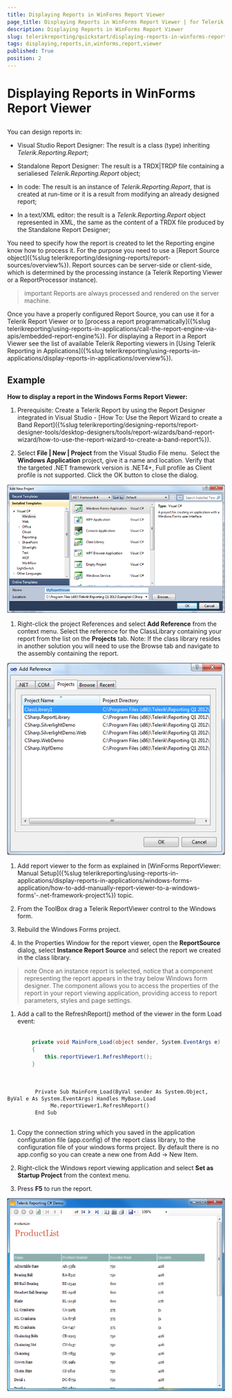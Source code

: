 ```yaml
---
title: Displaying Reports in WinForms Report Viewer
page_title: Displaying Reports in WinForms Report Viewer | for Telerik Reporting Documentation
description: Displaying Reports in WinForms Report Viewer
slug: telerikreporting/quickstart/displaying-reports-in-winforms-report-viewer
tags: displaying,reports,in,winforms,report,viewer
published: True
position: 2
---
```


# Displaying Reports in WinForms Report Viewer



## 

You can design reports in:
        

* Visual Studio Report Designer: The result is a class (type) inheriting *Telerik.Reporting.Report*;
            

* Standalone Report Designer: The result is a TRDX|TRDP file containing a serialiesed *Telerik.Reporting.Report* object;
            

* In code: The result is an instance of *Telerik.Reporting.Report*,
              that is created at run-time or it is a result from modifying an already designed report;
            

* In a text/XML editor: the result is a *Telerik.Reporting.Report* object represented in XML,
              the same as the content of a TRDX file produced by the Standalone Report Designer;
            

You need to specify how the report is created to let the Reporting engine know how to process it.
          For the purpose you need to use a [Report Source object]({%slug telerikreporting/designing-reports/report-sources/overview%}).
          Report sources can be server-side or client-side, which is determined by the processing instance
          (a Telerik Reporting Viewer or a ReportProcessor instance).
        

>important Reports are always processed and rendered on the server machine.


Once you have a properly configured Report Source, you can use it for a Telerik Report Viewer
          or to [process a report programmatically]({%slug telerikreporting/using-reports-in-applications/call-the-report-engine-via-apis/embedded-report-engine%}).
          For displaying a Report in a Report Viewer see the list of available Telerik Reporting viewers in
          [Using Telerik Reporting in Applications]({%slug telerikreporting/using-reports-in-applications/display-reports-in-applications/overview%}).
        

## Example

__How to display a report in the Windows Forms Report Viewer:__

1. Prerequisite: Create a Telerik Report by using the Report Designer integrated in Visual Studio -
              [How To: Use the Report Wizard to create a Band Report]({%slug telerikreporting/designing-reports/report-designer-tools/desktop-designers/tools/report-wizards/band-report-wizard/how-to-use-the-report-wizard-to-create-a-band-report%}).
            

1. Select __File | New | Project__ from the Visual Studio File menu.  Select the __Windows Application__              project, give it a name and location. Verify that the targeted .NET framework version is .NET4+, Full profile as Client profile is not supported.
              Click the OK button to close the dialog.
              
  ![](images/QuickStart034.png)

1. Right-click the project References and select __Add Reference__ from the context menu.
              Select the reference for the
              ClassLibrary containing your report from the list on the
              __Projects__ tab. Note: If the class library resides
              in another solution you will need to use the Browse tab and navigate to the
              assembly containing the report.
              
  ![](images/QuickStart035.png)

1. Add report viewer to the form as explained in [WinForms ReportViewer: Manual Setup]({%slug telerikreporting/using-reports-in-applications/display-reports-in-applications/windows-forms-application/how-to-add-manually-report-viewer-to-a-windows-forms'-.net-framework-project%}) topic.
            

1. From the ToolBox drag a Telerik ReportViewer control to the Windows form.

1. Rebuild the Windows Forms project.

1. In the Properties Window for the report viewer, open the __ReportSource__ dialog, select
              __Instance Report Source__ and select the report we created in the class library.
            

>note Once an instance report                is selected, notice that a component representing the report appears in                the tray below Windows form designer. The component allows you to                access the properties of the report in your report viewing application,                providing access to report parameters, styles and page                settings.              


1. Add a call to the RefreshReport() method of the viewer in the form Load event:
            

	
````C#

		private void MainForm_Load(object sender, System.EventArgs e)
        {
            this.reportViewer1.RefreshReport();
        }
		
````



	
````VB.NET

		 Private Sub MainForm_Load(ByVal sender As System.Object, ByVal e As System.EventArgs) Handles MyBase.Load
              Me.reportViewer1.RefreshReport()
         End Sub
		
````



1. Copy the connection string which you saved in the application configuration file (app.config) of the report class
              library, to the configuration file of your windows forms project. By default there is
              no app.config so you can create a new one from Add -> New Item.
            

1. Right-click the Windows report viewing application and
              select __Set as Startup Project__ from the context
              menu.
            

1. Press __F5__ to run the report. 
              
  ![](images/QuickStart037.png)

